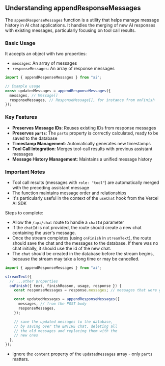 <AISummary href="https://sdk.vercel.ai/docs/reference/ai-sdk-ui/append-response-messages">

## Understanding appendResponseMessages

The `appendResponseMessages` function is a utility that helps manage message history in AI chat applications. It handles the merging of new AI responses with existing messages, particularly focusing on tool call results.

### Basic Usage

It accepts an object with two properties:

- `messages`: An array of messages
- `responseMessages`: An array of response messages

```ts
import { appendResponseMessages } from "ai";

// Example usage
const updatedMessages = appendResponseMessages({
  messages, // Message[]
  responseMessages, // ResponseMessage[], for instance from onFinish
});
```

### Key Features

- **Preserves Message IDs**: Reuses existing IDs from response messages
- **Preserves `parts`**: The `parts` property is correctly calculated, ready to be saved to the database
- **Timestamp Management**: Automatically generates new timestamps
- **Tool Call Integration**: Merges tool-call results with previous assistant messages
- **Message History Management**: Maintains a unified message history

### Important Notes

- Tool call results (messages with `role: "tool"`) are automatically merged with the preceding assistant message
- The function maintains message order and relationships
- It's particularly useful in the context of the `useChat` hook from the Vercel AI SDK

</AISummary>

Steps to complete:

- Allow the `/api/chat` route to handle a `chatId` parameter
- If the `chatId` is not provided, the route should create a new chat containing the user's message.
- Once the stream completes (using `onFinish` in `streamText`), the route should save the chat and the messages to the database. If there was no chat initially, it should use the id of the new chat.
- The `chat` should be created in the database before the stream begins, because the stream may take a long time or may be cancelled.

```ts
import { appendResponseMessages } from "ai";

streamText({
  // ...other properties
  onFinish({ text, finishReason, usage, response }) {
    const responseMessages = response.messages; // messages that were generated

    const updatedMessages = appendResponseMessages({
      messages, // from the POST body
      responseMessages,
    });

    // save the updated messages to the database,
    // by saving over the ENTIRE chat, deleting all
    // the old messages and replacing them with the
    // new ones
  },
});
```

- Ignore the `content` property of the `updatedMessages` array - only `parts` matters.
